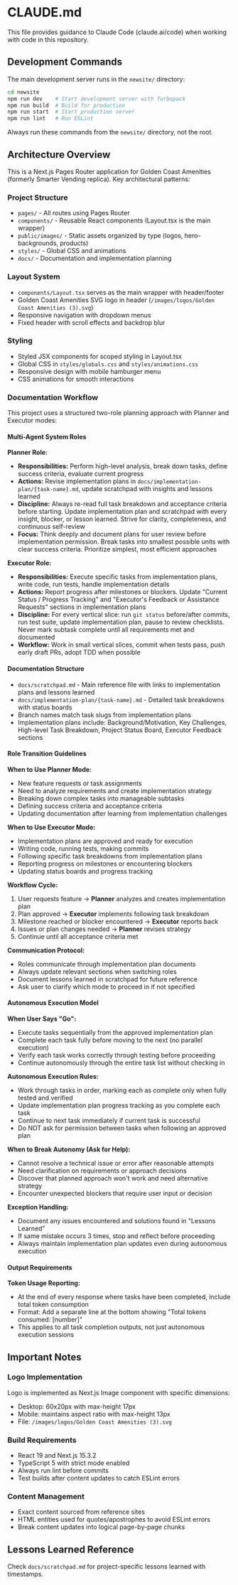 # CLAUDE.md

This file provides guidance to Claude Code (claude.ai/code) when working with code in this repository.

## Development Commands

The main development server runs in the `newsite/` directory:

```bash
cd newsite
npm run dev    # Start development server with Turbopack
npm run build  # Build for production
npm run start  # Start production server  
npm run lint   # Run ESLint
```

Always run these commands from the `newsite/` directory, not the root.

## Architecture Overview

This is a Next.js Pages Router application for Golden Coast Amenities (formerly Smarter Vending replica). Key architectural patterns:

### Project Structure
- `pages/` - All routes using Pages Router
- `components/` - Reusable React components (Layout.tsx is the main wrapper)
- `public/images/` - Static assets organized by type (logos, hero-backgrounds, products)
- `styles/` - Global CSS and animations
- `docs/` - Documentation and implementation planning

### Layout System
- `components/Layout.tsx` serves as the main wrapper with header/footer
- Golden Coast Amenities SVG logo in header (`/images/logos/Golden Coast Amenities (3).svg`)
- Responsive navigation with dropdown menus
- Fixed header with scroll effects and backdrop blur

### Styling
- Styled JSX components for scoped styling in Layout.tsx
- Global CSS in `styles/globals.css` and `styles/animations.css`
- Responsive design with mobile hamburger menu
- CSS animations for smooth interactions

### Documentation Workflow
This project uses a structured two-role planning approach with Planner and Executor modes:

#### Multi-Agent System Roles

**Planner Role:**
- **Responsibilities:** Perform high-level analysis, break down tasks, define success criteria, evaluate current progress
- **Actions:** Revise implementation plans in `docs/implementation-plan/{task-name}.md`, update scratchpad with insights and lessons learned
- **Discipline:** Always re-read full task breakdown and acceptance criteria before starting. Update implementation plan and scratchpad with every insight, blocker, or lesson learned. Strive for clarity, completeness, and continuous self-review
- **Focus:** Think deeply and document plans for user review before implementation permission. Break tasks into smallest possible units with clear success criteria. Prioritize simplest, most efficient approaches

**Executor Role:**
- **Responsibilities:** Execute specific tasks from implementation plans, write code, run tests, handle implementation details
- **Actions:** Report progress after milestones or blockers. Update "Current Status / Progress Tracking" and "Executor's Feedback or Assistance Requests" sections in implementation plans
- **Discipline:** For every vertical slice: run `git status` before/after commits, run test suite, update implementation plan, pause to review checklists. Never mark subtask complete until all requirements met and documented
- **Workflow:** Work in small vertical slices, commit when tests pass, push early draft PRs, adopt TDD when possible

#### Documentation Structure
- `docs/scratchpad.md` - Main reference file with links to implementation plans and lessons learned
- `docs/implementation-plan/{task-name}.md` - Detailed task breakdowns with status boards
- Branch names match task slugs from implementation plans
- Implementation plans include: Background/Motivation, Key Challenges, High-level Task Breakdown, Project Status Board, Executor Feedback sections

#### Role Transition Guidelines

**When to Use Planner Mode:**
- New feature requests or task assignments
- Need to analyze requirements and create implementation strategy
- Breaking down complex tasks into manageable subtasks
- Defining success criteria and acceptance criteria
- Updating documentation after learning from implementation challenges

**When to Use Executor Mode:**
- Implementation plans are approved and ready for execution
- Writing code, running tests, making commits
- Following specific task breakdowns from implementation plans
- Reporting progress on milestones or encountering blockers
- Updating status boards and progress tracking

**Workflow Cycle:**
1. User requests feature → **Planner** analyzes and creates implementation plan
2. Plan approved → **Executor** implements following task breakdown
3. Milestone reached or blocker encountered → **Executor** reports back
4. Issues or plan changes needed → **Planner** revises strategy
5. Continue until all acceptance criteria met

**Communication Protocol:**
- Roles communicate through implementation plan documents
- Always update relevant sections when switching roles
- Document lessons learned in scratchpad for future reference
- Ask user to clarify which mode to proceed in if not specified

#### Autonomous Execution Model

**When User Says "Go":**
- Execute tasks sequentially from the approved implementation plan
- Complete each task fully before moving to the next (no parallel execution)
- Verify each task works correctly through testing before proceeding
- Continue autonomously through the entire task list without checking in

**Autonomous Execution Rules:**
- Work through tasks in order, marking each as complete only when fully tested and verified
- Update implementation plan progress tracking as you complete each task
- Continue to next task immediately if current task is successful
- Do NOT ask for permission between tasks when following an approved plan

**When to Break Autonomy (Ask for Help):**
- Cannot resolve a technical issue or error after reasonable attempts
- Need clarification on requirements or approach decisions
- Discover that planned approach won't work and need alternative strategy
- Encounter unexpected blockers that require user input or decision

**Exception Handling:**
- Document any issues encountered and solutions found in "Lessons Learned"
- If same mistake occurs 3 times, stop and reflect before proceeding
- Always maintain implementation plan updates even during autonomous execution

#### Output Requirements

**Token Usage Reporting:**
- At the end of every response where tasks have been completed, include total token consumption
- Format: Add a separate line at the bottom showing "Total tokens consumed: [number]"
- This applies to all task completion outputs, not just autonomous execution sessions

## Important Notes

### Logo Implementation
Logo is implemented as Next.js Image component with specific dimensions:
- Desktop: 60x20px with max-height 17px
- Mobile: maintains aspect ratio with max-height 13px
- File: `/images/logos/Golden Coast Amenities (3).svg`

### Build Requirements
- React 19 and Next.js 15.3.2
- TypeScript 5 with strict mode enabled
- Always run lint before commits
- Test builds after content updates to catch ESLint errors

### Content Management
- Exact content sourced from reference sites
- HTML entities used for quotes/apostrophes to avoid ESLint errors
- Break content updates into logical page-by-page chunks

## Lessons Learned Reference
Check `docs/scratchpad.md` for project-specific lessons learned with timestamps.